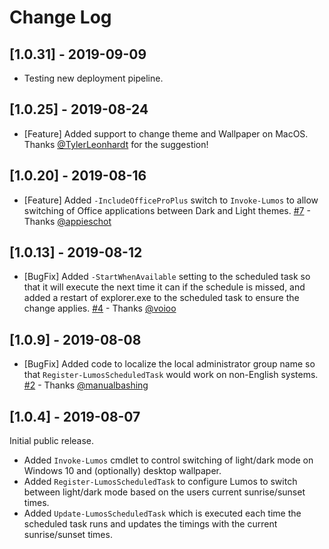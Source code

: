 # Change Log

## [1.0.31] - 2019-09-09

* Testing new deployment pipeline.

## [1.0.25] - 2019-08-24

* [Feature] Added support to change theme and Wallpaper on MacOS. Thanks [@TylerLeonhardt](https://github.com/TylerLeonhardt) for the suggestion!

## [1.0.20] - 2019-08-16

* [Feature] Added `-IncludeOfficeProPlus` switch to `Invoke-Lumos` to allow switching of Office applications between Dark and Light themes. [#7](https://github.com/markwragg/PowerShell-Lumos/pull/7) - Thanks [@appieschot](https://github.com/appieschot)

## [1.0.13] - 2019-08-12

* [BugFix] Added `-StartWhenAvailable` setting to the scheduled task so that it will execute the next time it can if the schedule is missed, and added a restart of explorer.exe to the scheduled task to ensure the change applies. [#4](https://github.com/markwragg/PowerShell-Lumos/pull/4) - Thanks [@voioo](https://github.com/voioo)

## [1.0.9] - 2019-08-08

* [BugFix] Added code to localize the local administrator group name so that `Register-LumosScheduledTask` would work on non-English systems. [#2](https://github.com/markwragg/PowerShell-Lumos/pull/2)  - Thanks [@manualbashing](https://github.com/AspenForester)

## [1.0.4] - 2019-08-07

Initial public release.

* Added `Invoke-Lumos` cmdlet to control switching of light/dark mode on Windows 10 and (optionally) desktop wallpaper.
* Added `Register-LumosScheduledTask` to configure Lumos to switch between light/dark mode based on the users current sunrise/sunset times.
* Added `Update-LumosScheduledTask` which is executed each time the scheduled task runs and updates the timings with the current sunrise/sunset times.
